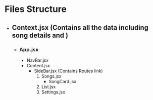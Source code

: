 # Files Structure

- ## Context.jsx (Contains all the data including song details and )
  - ### App.jsx
    - NavBar.jsx
    - Content.jsx
      - SideBar.jsx (Contains Routes link)
        1. Songs.jsx
           - SongCard.jsx
        2. List.jsx
        3. Settings.jsx

